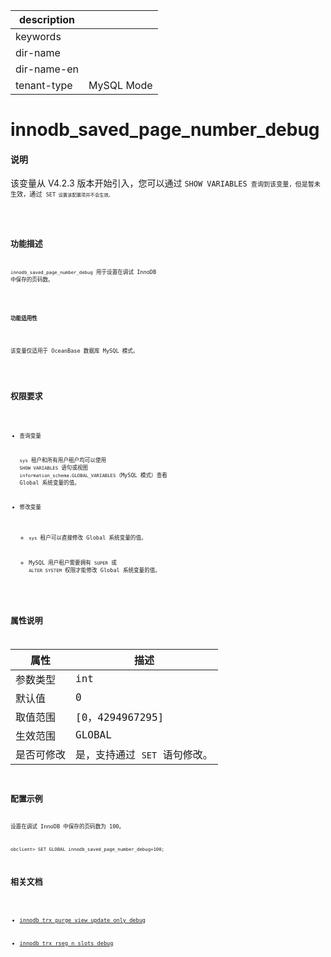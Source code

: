 |description||
|---|---|
|keywords||
|dir-name||
|dir-name-en||
|tenant-type| MySQL Mode|

# innodb_saved_page_number_debug

<main id="notice" type='explain'>
  <h4>说明</h4>
  <p>该变量从 V4.2.3 版本开始引入，您可以通过 <code>SHOW VARIABLES<code> 查询到该变量，但是暂未生效，通过 <code>SET<code> 设置该配置项并不会生效。</p>
</main>

## 功能描述

`innodb_saved_page_number_debug` 用于设置在调试 InnoDB 中保存的页码数。

<main id="notice">
  <h4>功能适用性</h4>
  <p>该变量仅适用于 OceanBase 数据库 MySQL 模式。</p>
</main>

## 权限要求

* 查询变量

  `sys` 租户和所有用户租户均可以使用 `SHOW VARIABLES` 语句或视图 `information_schema.GLOBAL_VARIABLES`（MySQL 模式）查看 Global 系统变量的值。

* 修改变量

  * `sys` 租户可以直接修改 Global 系统变量的值。
  
  * MySQL 用户租户需要拥有 `SUPER` 或 `ALTER SYSTEM` 权限才能修改 Global 系统变量的值。

## 属性说明

| **属性**  |    **描述**  |
|---------|---------------|
| 参数类型    |  int                |
| 默认值      | 0   |
| 取值范围    | [0，4294967295]                |
| 生效范围    |  GLOBAL |
| 是否可修改  | 是，支持通过 `SET` 语句修改。 |

## 配置示例

设置在调试 InnoDB 中保存的页码数为 100。

```shell
obclient> SET GLOBAL innodb_saved_page_number_debug=100;
```

## 相关文档

* [innodb_trx_purge_view_update_only_debug](19000.innodb_trx_purge_view_update_only_debug-global.md)

* [innodb_trx_rseg_n_slots_debug](19100.innodb_trx_rseg_n_slots_debug-global.md)
